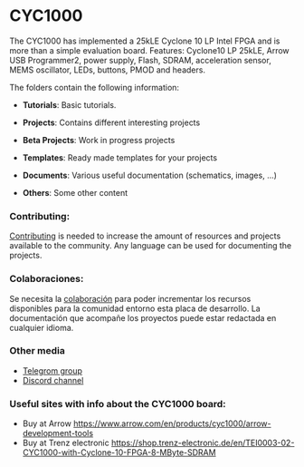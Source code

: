# CYC1000

The CYC1000 has implemented a 25kLE Cyclone 10 LP Intel FPGA and is more than a simple evaluation board. 
Features: Cyclone10 LP 25kLE, Arrow USB Programmer2, power supply, Flash, SDRAM, acceleration sensor, MEMS oscillator, LEDs, buttons, PMOD and headers.

The folders contain the following information:

* **Tutorials**: Basic tutorials.

* **Projects**: Contains different interesting projects

* **Beta Projects**: Work in progress projects

* **Templates**: Ready made templates for your projects

* **Documents**: Various useful documentation (schematics, images, ...)

* **Others**: Some other content 


### **Contributing:**

[Contributing](https://github.com/SoCFPGA-learning/General/tree/main/Contributing) is needed to increase the amount of resources and projects available to the community. Any language can be used for documenting the projects.

### **Colaboraciones:**

Se necesita la [colaboración](https://github.com/SoCFPGA-learning/General/tree/main/Github_ayuda) para poder incrementar los recursos disponibles para la comunidad entorno esta placa de desarrollo.    La documentación que acompañe los proyectos puede estar redactada en cualquier idioma.

### Other media

* [Telegrom group](https://t.me/Sockit_FPGA) 
* [Discord channel](https://discord.gg/YDdmtwh) 

### **Useful sites with info about the CYC1000 board:**

* Buy at Arrow https://www.arrow.com/en/products/cyc1000/arrow-development-tools
* Buy at Trenz electronic https://shop.trenz-electronic.de/en/TEI0003-02-CYC1000-with-Cyclone-10-FPGA-8-MByte-SDRAM

  
